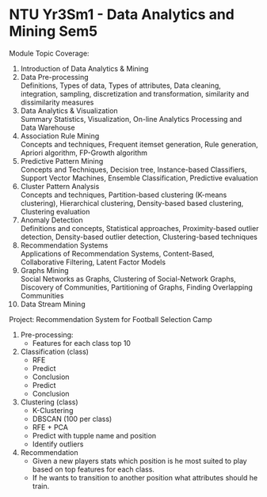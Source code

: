 # NTU Yr3Sm1 - Data Analytics and Mining Sem5  

Module Topic Coverage:  
1. Introduction of Data Analytics & Mining  
2. Data Pre-processing  
   Definitions, Types of data, Types of attributes, Data cleaning, integration, sampling, discretization and transformation, similarity and dissimilarity measures 
3. Data Analytics & Visualization  
   Summary Statistics, Visualization, On-line Analytics Processing and Data Warehouse   
4. Association Rule Mining  
   Concepts and techniques, Frequent itemset generation, Rule generation, Apriori algorithm, FP-Growth algorithm  
5. Predictive Pattern Mining  
Concepts and Techniques, Decision tree, Instance-based Classifiers, Support Vector Machines, Ensemble Classification, Predictive evaluation   
6. Cluster Pattern Analysis   
   Concepts and techniques, Partition-based clustering (K-means clustering), Hierarchical clustering, Density-based based clustering, Clustering evaluation   
7. Anomaly Detection    
   Definitions and concepts, Statistical approaches, Proximity-based outlier detection, Density-based outlier detection, Clustering-based techniques    
8. Recommendation Systems   
   Applications of Recommendation Systems, Content-Based, Collaborative Filtering, Latent Factor Models   
9. Graphs Mining  
   Social Networks as Graphs, Clustering of Social-Network Graphs, Discovery of Communities, Partitioning of Graphs, Finding Overlapping Communities   
10. Data Stream Mining   


Project: 
Recommendation System for Football Selection Camp
 1. Pre-processing:    
    - Features for each class top 10    
 2. Classification (class)  
    - RFE    
    - Predict  
    - Conclusion  
    - Predict  
    - Conclusion  
 3. Clustering (class)   
    - K-Clustering  
    - DBSCAN (100 per class)  
    - RFE + PCA  
    - Predict with tupple name and position  
    - Identify outliers  
 4. Recommendation  
    - Given a new players stats which position is he most suited to play based on top features for each class.  
    - If he wants to transition to another position what attributes should he train.  

 
